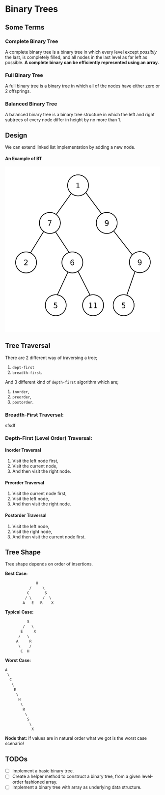 # Binary Trees

## Some Terms

### Complete Binary Tree

A complete binary tree is a binary tree in which every level except _possibly_ the last, is completely filled,
and all nodes in the last level as far left as possible. **A complete binary can be efficiently represented using an
array.**

### Full Binary Tree

A full binary tree is a binary tree in which all of the nodes have either zero or 2 offsprings.

### Balanced Binary Tree

A balanced binary tree is a binary tree structure in which the left and right subtrees of every node differ in
height by no more than 1.

## Design

We can extend linked list implementation by adding a new node.

#### An Example of BT

![BT_Image](./src/main/resources/BinaryTree.png)

## Tree Traversal

There are 2 different way of traversing a tree;

1. `dept-first`
2. `breadth-first`.

And 3 different kind of `depth-first` algorithm which are;

1. `inorder`,
2. `preorder`,
3. `postorder`.

### Breadth-First Traversal:

sfsdf

### Depth-First (Level Order) Traversal:

#### Inorder Traversal

1. Visit the left node first,
2. Visit the current node,
3. And then visit the right node.

#### Preorder Traversal

1. Visit the current node first,
2. Visit the left node,
3. And then visit the right node.

#### Postorder Traversal

1. Visit the left node,
2. Visit the right node,
3. And then visit the current node first.

## Tree Shape

Tree shape depends on order of insertions.

**Best Case:**

                  H
               /     \
              C       S
             / \     /  \
            A   E   R    X

**Typical Case:**

              S
            /   \
           E     X
          /   \       
         A     R
          \    /      
           C  H

**Worst Case:**

    A
     \
      C
       \
        E
         \
          H
           \
            R
             \  
              S
               \
                X

**Node that:** If values are in natural order what we got is the worst case scenario!

## TODOs

- [ ] Implement a basic binary tree.
- [ ] Create a helper method to construct a binary tree, from a given level-order fashioned array.
- [ ] Implement a binary tree with array as underlying data structure.